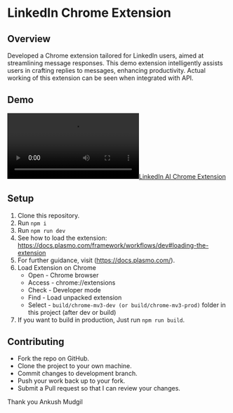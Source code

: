 # LinkedIn Chrome Extension

## Overview
Developed a Chrome extension tailored for LinkedIn users, aimed at streamlining message responses. This demo extension intelligently assists users in crafting replies to messages, enhancing productivity. Actual working of this extension can be seen when integrated with API.

## Demo 
[![LinkedIn AI Chrome Extension](https://raw.githubusercontent.com/mdglankush65/LinkedIn-AI/main/demo.mp4)](https://raw.githubusercontent.com/mdglankush65/LinkedIn-AI/main/demo.mp4)

## Setup
1. Clone this repository. 
2. Run `npm i`
3. Run `npm run dev`
4. See how to load the extension: https://docs.plasmo.com/framework/workflows/dev#loading-the-extension
5. For further guidance, visit (https://docs.plasmo.com/).
6. Load Extension on Chrome
   - Open - Chrome browser
   - Access - chrome://extensions
   - Check - Developer mode
   - Find - Load unpacked extension
   - Select - `build/chrome-mv3-dev (or build/chrome-mv3-prod)` folder in this project (after dev or build)
7. If you want to build in production, Just run `npm run build`.

## Contributing
- Fork the repo on GitHub. 
- Clone the project to your own machine.
- Commit changes to development branch.
- Push your work back up to your fork.
- Submit a Pull request so that I can review your changes.

Thank you 
Ankush Mudgil

